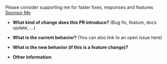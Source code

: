 Please consider supporting me for faster fixes, responses and features [Sponsor Me](https://github.com/sponsors/omar-dulaimi)


- **What kind of change does this PR introduce?** (Bug fix, feature, docs update, ...)

- **What is the current behavior?** (You can also link to an open issue here)

- **What is the new behavior (if this is a feature change)?**

- **Other information**:
